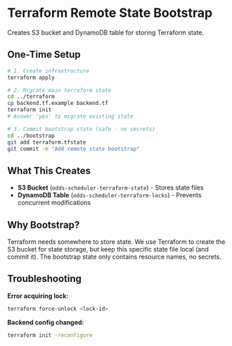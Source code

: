 # Terraform Remote State Bootstrap

Creates S3 bucket and DynamoDB table for storing Terraform state.

## One-Time Setup

```bash
# 1. Create infrastructure
terraform apply

# 2. Migrate main terraform state
cd ../terraform
cp backend.tf.example backend.tf
terraform init
# Answer 'yes' to migrate existing state

# 3. Commit bootstrap state (safe - no secrets)
cd ../bootstrap
git add terraform.tfstate
git commit -m "Add remote state bootstrap"
```

## What This Creates

- **S3 Bucket** (`odds-scheduler-terraform-state`) - Stores state files
- **DynamoDB Table** (`odds-scheduler-terraform-locks`) - Prevents concurrent modifications

## Why Bootstrap?

Terraform needs somewhere to store state. We use Terraform to create the S3 bucket for state storage, but keep this specific state file local (and commit it). The bootstrap state only contains resource names, no secrets.

## Troubleshooting

**Error acquiring lock:**
```bash
terraform force-unlock <lock-id>
```

**Backend config changed:**
```bash
terraform init -reconfigure
```

